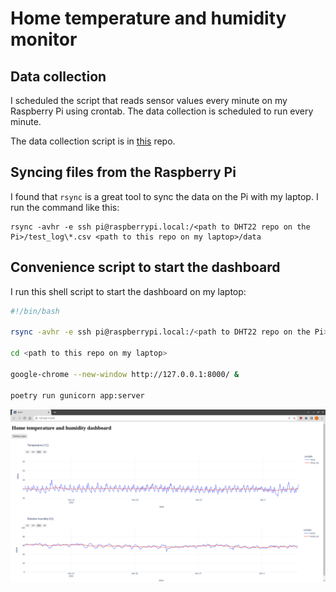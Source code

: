 # Home temperature and humidity monitor

## Data collection

I scheduled the script that reads sensor values every minute on my Raspberry Pi using crontab. The data collection is scheduled to run every minute.

The data collection script is in [this](https://github.com/tborcsok/rpi-dht22-monitor) repo.

## Syncing files from the Raspberry Pi

I found that `rsync` is a great tool to sync the data on the Pi with my laptop. I run the command like this:

    rsync -avhr -e ssh pi@raspberrypi.local:/<path to DHT22 repo on the Pi>/test_log\*.csv <path to this repo on my laptop>/data

## Convenience script to start the dashboard

I run this shell script to start the dashboard on my laptop:

```bash
#!/bin/bash

rsync -avhr -e ssh pi@raspberrypi.local:/<path to DHT22 repo on the Pi>/test_log\*.csv <path to this repo on my laptop>/data

cd <path to this repo on my laptop>

google-chrome --new-window http://127.0.0.1:8000/ &

poetry run gunicorn app:server
```

![sample image](./docs/assets/dashboard.png)
